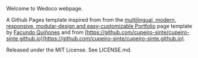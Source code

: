 Welcome to Wedoco webpage.

A Github Pages template inspired from from the [multilingual, modern, responsive, modular-design and easy-customizable Portfolio](https://github.com/jfquinones/jfquinones.github.io) page template by [Facundo Quiñones](https://github.com/jfquinones) and from [https://github.com/cupeiro-sinte/cupeiro-sinte.github.io](https://github.com/cupeiro-sinte/cupeiro-sinte.github.io).

Released under the MIT License. See LICENSE.md.

